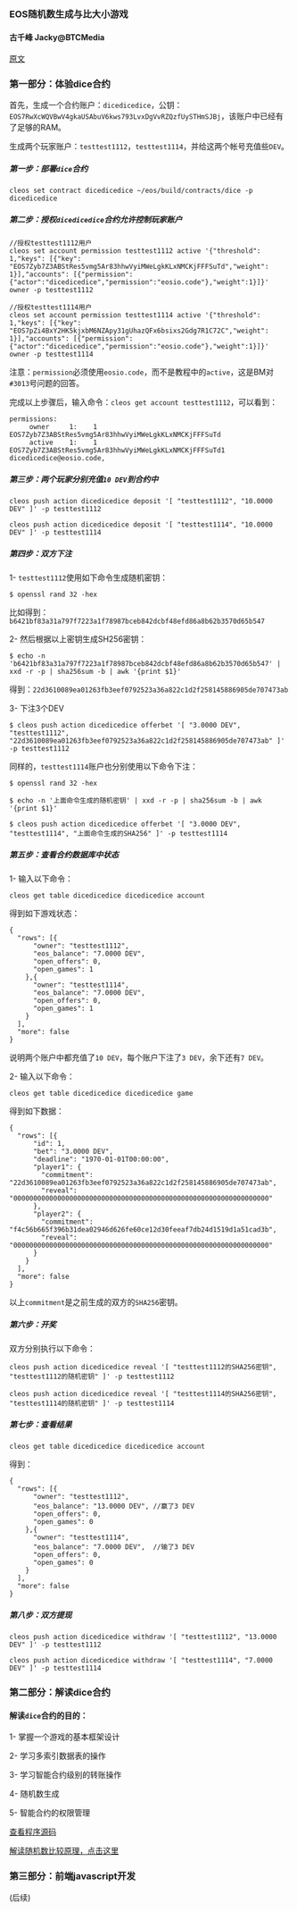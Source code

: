 ### EOS随机数生成与比大小游戏

#### 古千峰 Jacky@BTCMedia

[原文](https://github.com/EOSIO/eos/blob/master/contracts/dice/README.md)

### 第一部分：体验dice合约

首先，生成一个合约账户：`dicedicedice`，公钥：`EOS7RwXcWQVBwV4gkaUSAbuV6kws793LvxDgVvRZQzfUySTHmSJBj`，该账户中已经有了足够的RAM。

生成两个玩家账户：`testtest1112`，`testtest1114`，并给这两个帐号充值些`DEV`。

##### 第一步：部署`dice`合约
```
cleos set contract dicedicedice ~/eos/build/contracts/dice -p dicedicedice
```

##### 第二步：授权`dicedicedice`合约允许控制玩家账户

```
//授权testtest1112用户
cleos set account permission testtest1112 active '{"threshold": 1,"keys": [{"key": "EOS7Zyb7Z3ABStRes5vmg5Ar83hhwVyiMWeLgkKLxNMCKjFFFSuTd","weight": 1}],"accounts": [{"permission":{"actor":"dicedicedice","permission":"eosio.code"},"weight":1}]}' owner -p testtest1112

//授权testtest1114用户
cleos set account permission testtest1114 active '{"threshold": 1,"keys": [{"key": "EOS7pZi4BxY2HK5kjxbM6NZApy31gUhazQFx6bsixs2Gdg7R1C72C","weight": 1}],"accounts": [{"permission":{"actor":"dicedicedice","permission":"eosio.code"},"weight":1}]}' owner -p testtest1114
```

注意：`permission`必须使用`eosio.code`，而不是教程中的`active`，这是BM对`#3013`号问题的回答。

完成以上步骤后，输入命令：`cleos get account testtest1112`，可以看到：

```
permissions:
     owner     1:    1 EOS7Zyb7Z3ABStRes5vmg5Ar83hhwVyiMWeLgkKLxNMCKjFFFSuTd
     active    1:    1 EOS7Zyb7Z3ABStRes5vmg5Ar83hhwVyiMWeLgkKLxNMCKjFFFSuTd1 dicedicedice@eosio.code,
```

##### 第三步：两个玩家分别充值`10 DEV`到合约中
```
cleos push action dicedicedice deposit '[ "testtest1112", "10.0000 DEV" ]' -p testtest1112

cleos push action dicedicedice deposit '[ "testtest1114", "10.0000 DEV" ]' -p testtest1114
```

##### 第四步：双方下注
1- `testtest1112`使用如下命令生成随机密钥：

```
$ openssl rand 32 -hex
```
比如得到：`b6421bf83a31a797f7223a1f78987bceb842dcbf48efd86a8b62b3570d65b547`

2- 然后根据以上密钥生成SH256密钥：

```
$ echo -n 'b6421bf83a31a797f7223a1f78987bceb842dcbf48efd86a8b62b3570d65b547' | xxd -r -p | sha256sum -b | awk '{print $1}'
```
得到：`22d3610089ea01263fb3eef0792523a36a822c1d2f258145886905de707473ab`

3- 下注3个DEV
```
$ cleos push action dicedicedice offerbet '[ "3.0000 DEV", "testtest1112", "22d3610089ea01263fb3eef0792523a36a822c1d2f258145886905de707473ab" ]' -p testtest1112
```

同样的，`testtest1114`账户也分别使用以下命令下注：

```
$ openssl rand 32 -hex

$ echo -n '上面命令生成的随机密钥' | xxd -r -p | sha256sum -b | awk '{print $1}'

$ cleos push action dicedicedice offerbet '[ "3.0000 DEV", "testtest1114", "上面命令生成的SHA256" ]' -p testtest1114
```

##### 第五步：查看合约数据库中状态
1- 输入以下命令：

```
cleos get table dicedicedice dicedicedice account
```
得到如下游戏状态：

```
{
  "rows": [{
      "owner": "testtest1112",
      "eos_balance": "7.0000 DEV",
      "open_offers": 0,
      "open_games": 1
    },{
      "owner": "testtest1114",
      "eos_balance": "7.0000 DEV",
      "open_offers": 0,
      "open_games": 1
    }
  ],
  "more": false
}
```
说明两个账户中都充值了`10 DEV`，每个账户下注了`3 DEV`，余下还有`7 DEV`。

2- 输入以下命令：

```
cleos get table dicedicedice dicedicedice game
```

得到如下数据：

```
{
  "rows": [{
      "id": 1,
      "bet": "3.0000 DEV",
      "deadline": "1970-01-01T00:00:00",
      "player1": {
        "commitment": "22d3610089ea01263fb3eef0792523a36a822c1d2f258145886905de707473ab",
        "reveal": "0000000000000000000000000000000000000000000000000000000000000000"
      },
      "player2": {
        "commitment": "f4c56b665f396b31dea02946d626fe60ce12d30feeaf7db24d1519d1a51cad3b",
        "reveal": "0000000000000000000000000000000000000000000000000000000000000000"
      }
    }
  ],
  "more": false
}
```
以上`commitment`是之前生成的双方的`SHA256`密钥。

##### 第六步：开奖
双方分别执行以下命令：

```
cleos push action dicedicedice reveal '[ "testtest1112的SHA256密钥", "testtest1112的随机密钥" ]' -p testtest1112

cleos push action dicedicedice reveal '[ "testtest1114的SHA256密钥", "testtest1114的随机密钥" ]' -p testtest1114
```

##### 第七步：查看结果
```
cleos get table dicedicedice dicedicedice account
```

得到：

```
{
  "rows": [{
      "owner": "testtest1112",
      "eos_balance": "13.0000 DEV", //赢了3 DEV
      "open_offers": 0,
      "open_games": 0
    },{
      "owner": "testtest1114",
      "eos_balance": "7.0000 DEV",  //输了3 DEV
      "open_offers": 0,
      "open_games": 0
    }
  ],
  "more": false
}
```

##### 第八步：双方提现
```
cleos push action dicedicedice withdraw '[ "testtest1112", "13.0000 DEV" ]' -p testtest1112

cleos push action dicedicedice withdraw '[ "testtest1114", "7.0000 DEV" ]' -p testtest1114
```

### 第二部分：解读dice合约
#### 解读`dice`合约的目的：
1- 掌握一个游戏的基本框架设计

2- 学习多索引数据表的操作

3- 学习智能合约级别的转账操作

4- 随机数生成

5- 智能合约的权限管理

[查看程序源码](http://eternum.io/ipfs/Qmcs6hRvjBVoCbzEW7pdjcokCvTEkjZpCEw5q2d7pWiTaQ)

[解读随机数比较原理，点击这里](https://github.com/eoshackathon/eos_dapp_development_cn/blob/master/docs/randomization.md)

### 第三部分：前端javascript开发
(后续)
